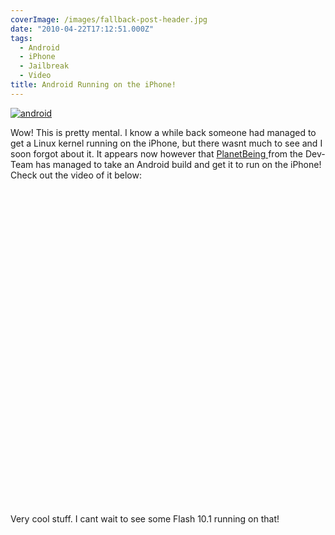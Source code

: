 ```yaml
---
coverImage: /images/fallback-post-header.jpg
date: "2010-04-22T17:12:51.000Z"
tags:
  - Android
  - iPhone
  - Jailbreak
  - Video
title: Android Running on the iPhone!
---
```


[![](/wp-content/uploads/2010/04/android.gif "android")](/wp-content/uploads/2010/04/android.gif)

Wow! This is pretty mental. I know a while back someone had managed to get a Linux kernel running on the iPhone, but there wasnt much to see and I soon forgot about it. It appears now however that [PlanetBeing ](https://linuxoniphone.blogspot.com/2010/04/ive-been-working-on-this-quietly-in.html)from the Dev-Team has managed to take an Android build and get it to run on the iPhone! Check out the video of it below:<!-- more -->

<object classid="clsid:d27cdb6e-ae6d-11cf-96b8-444553540000" width="640" height="505" codebase="https://download.macromedia.com/pub/shockwave/cabs/flash/swflash.cab#version=6,0,40,0"><param name="allowFullScreen" value="true" /><param name="allowscriptaccess" value="always" /><param name="src" value="https://www.youtube.com/v/5yO2KQHkt4A&amp;hl=en_GB&amp;fs=1&amp;" /><param name="allowfullscreen" value="true" /><embed type="application/x-shockwave-flash" width="640" height="505" src="https://www.youtube.com/v/5yO2KQHkt4A&amp;hl=en_GB&amp;fs=1&amp;" allowscriptaccess="always" allowfullscreen="true"></embed></object>

Very cool stuff. I cant wait to see some Flash 10.1 running on that!
